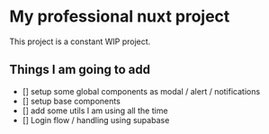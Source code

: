 # My professional nuxt project

This project is a constant WIP project.

## Things I am going to add

- [] setup some global components as modal / alert / notifications
- [] setup base components
- [] add some utils I am using all the time
- [] Login flow / handling using supabase


